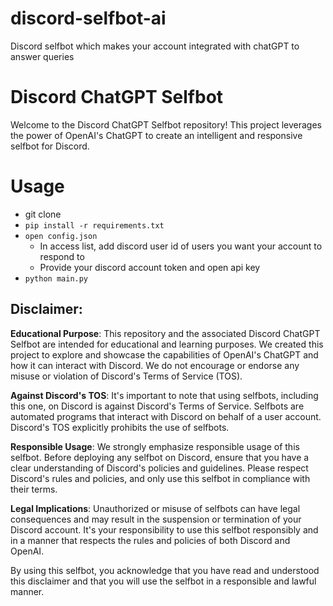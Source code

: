 # discord-selfbot-ai
Discord selfbot which makes your account integrated with chatGPT to answer queries

# Discord ChatGPT Selfbot

Welcome to the Discord ChatGPT Selfbot repository! This project leverages the power of OpenAI's ChatGPT to create an intelligent and responsive selfbot for Discord. 

# Usage

- git clone
- `pip install -r requirements.txt`
- `open config.json`
  - In access list, add discord user id of users you want your account to respond to
  - Provide your discord account token and open api key
- `python main.py`

## Disclaimer:

**Educational Purpose**: This repository and the associated Discord ChatGPT Selfbot are intended for educational and learning purposes. We created this project to explore and showcase the capabilities of OpenAI's ChatGPT and how it can interact with Discord. We do not encourage or endorse any misuse or violation of Discord's Terms of Service (TOS).

**Against Discord's TOS**: It's important to note that using selfbots, including this one, on Discord is against Discord's Terms of Service. Selfbots are automated programs that interact with Discord on behalf of a user account. Discord's TOS explicitly prohibits the use of selfbots.

**Responsible Usage**: We strongly emphasize responsible usage of this selfbot. Before deploying any selfbot on Discord, ensure that you have a clear understanding of Discord's policies and guidelines. Please respect Discord's rules and policies, and only use this selfbot in compliance with their terms.

**Legal Implications**: Unauthorized or misuse of selfbots can have legal consequences and may result in the suspension or termination of your Discord account. It's your responsibility to use this selfbot responsibly and in a manner that respects the rules and policies of both Discord and OpenAI.

By using this selfbot, you acknowledge that you have read and understood this disclaimer and that you will use the selfbot in a responsible and lawful manner.
